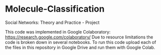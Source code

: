 # Molecule-Classification
Social Networks: Theory and Practice - Project

This code was implemented in Google Colaboratory: https://research.google.com/colaboratory/
Due to resource limitations the code is broken down in several notebooks. To run this code upload each of the files in this repository in Google Drive and run them with Google Colab.
